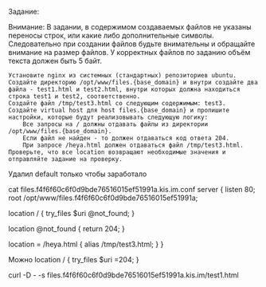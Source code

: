 Задание:

Внимание: В задании, в содержимом создаваемых файлов не указаны переносы строк, или какие либо дополнительные символы. Следовательно при создании файлов будьте внимательны и обращайте внимание на размер файлов. У корректных файлов по заданию объём текста должен быть 5 байт.

    Установите nginx из системных (стандартных) репозиториев ubuntu.
    Создайте директорию /opt/www/files.{base_domain} и внутри создайте два файла - test1.html и test2.html, внутри которых должна находиться строка test1 и test2, соответственно.
    Создайте файл /tmp/test3.html со следующим содержимым: test3.
    Создайте virtual host для host files.{base_domain} и пропишите настройки, которые будут реализовывать следующую логику:
        Все запросы на / должны отдавать файлы из директории /opt/www/files.{base_domain}.
        Если файл не найден - то должен отдаваться код ответа 204.
        При запросе /heya.html должен отдаваться файл /tmp/test3.html.
    Проверьте, что все location возвращают необходимые значения и отправляйте задание на проверку.


Удалил default только чтобы заработало

cat files.f4f6f60c6f0d9bde76516015ef51991a.kis.im.conf
server {
  listen 80;
  root /opt/www/files.f4f6f60c6f0d9bde76516015ef51991a;

  location / {
    try_files $uri @not_found;
  }

  location @not_found {
    return 204;
  }

  location = /heya.html {
    alias /tmp/test3.html;
  }
}


Можно
  location / {
    try_files $uri =204;
  }



  curl -D - -s files.f4f6f60c6f0d9bde76516015ef51991a.kis.im/test1.html